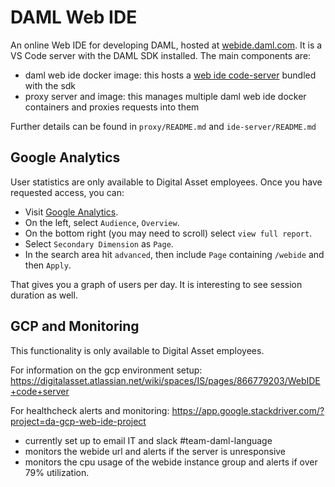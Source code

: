 # DAML Web IDE

An online Web IDE for developing DAML, hosted at [webide.daml.com](https://webide.daml.com/). It is a VS Code server with the DAML SDK installed. The main components are:

* daml web ide docker image: this hosts a [web ide code-server](https://github.com/codercom/code-server) bundled with the sdk
* proxy server and image: this manages multiple daml web ide docker containers and proxies requests into them

Further details can be found in `proxy/README.md` and `ide-server/README.md`

## Google Analytics

User statistics are only available to Digital Asset employees. Once you have requested access, you can:

* Visit [Google Analytics](https://analytics.google.com/).
* On the left, select `Audience`, `Overview`.
* On the bottom right (you may need to scroll) select `view full report`.
* Select `Secondary Dimension` as `Page`.
* In the search area hit `advanced`, then include `Page` containing `/webide` and then `Apply`.

That gives you a graph of users per day. It is interesting to see session duration as well.

## GCP and Monitoring
This functionality is only available to Digital Asset employees.

For information on the gcp environment setup: https://digitalasset.atlassian.net/wiki/spaces/IS/pages/866779203/WebIDE+code+server

For healthcheck alerts and monitoring: https://app.google.stackdriver.com/?project=da-gcp-web-ide-project
* currently set up to email IT and slack #team-daml-language
* monitors the webide url and alerts if the server is unresponsive
* monitors the cpu usage of the webide instance group and alerts if over 79% utilization.
